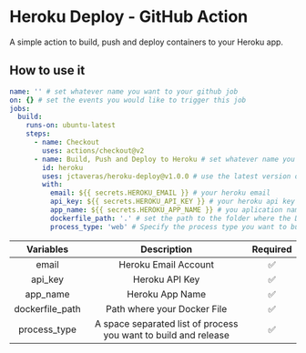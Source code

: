 # Heroku Deploy - GitHub Action

A simple action to build, push and deploy containers to your Heroku app.

## How to use it

```yml
name: '' # set whatever name you want to your github job
on: {} # set the events you would like to trigger this job
jobs:
  build:
    runs-on: ubuntu-latest
    steps:
      - name: Checkout
        uses: actions/checkout@v2
      - name: Build, Push and Deploy to Heroku # set whatever name you want to this step
        id: heroku
        uses: jctaveras/heroku-deploy@v1.0.0 # use the latest version of the action
        with:
          email: ${{ secrets.HEROKU_EMAIL }} # your heroku email
          api_key: ${{ secrets.HEROKU_API_KEY }} # your heroku api key
          app_name: ${{ secrets.HEROKU_APP_NAME }} # you aplication name
          dockerfile_path: '.' # set the path to the folder where the Dockerfile is located
          process_type: 'web' # Specify the process type you want to build and release
```

| Variables        | Description                                                    | Required |
|:----------------:|:--------------------------------------------------------------:|:--------:|
| email            | Heroku Email Account                                           | ✅       |
| api_key          | Heroku API Key                                                 | ✅       |
| app_name         | Heroku App Name                                                | ✅       |
| dockerfile_path  | Path where your Docker File                                    | ✅       |
| process_type     | A space separated list of process you want to build and release| ✅       |
